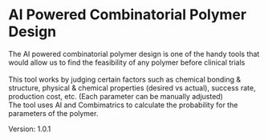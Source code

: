 # AI Powered Combinatorial Polymer Design
The AI powered combinatorial polymer design is one of the handy tools that would allow us to find the feasibility of any polymer before clinical trials
<br><br>
This tool works by judging certain factors such as chemical bonding & structure, physical & chemical properties (desired vs actual), success rate, production cost, etc. (Each parameter can be manually adjusted)
<br>
The tool uses AI and Combimatrics to calculate the probability for the parameters of the polymer.

Version: 1.0.1
